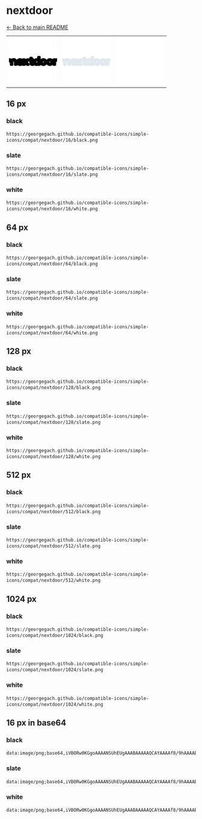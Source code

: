 # nextdoor

[← Back to main README](../../README.md)

<table><tr>
  <td><img src="./128/black.png" width="128" alt="nextdoor black icon" /></td>
  <td><img src="./128/slate.png" width="128" alt="nextdoor slate icon" /></td>
  <td><img src="./128/white.png" width="128" alt="nextdoor white icon" /></td>
</tr></table>

## 16 px

### black
```
https://georgegach.github.io/compatible-icons/simple-icons/compat/nextdoor/16/black.png
```

### slate
```
https://georgegach.github.io/compatible-icons/simple-icons/compat/nextdoor/16/slate.png
```

### white
```
https://georgegach.github.io/compatible-icons/simple-icons/compat/nextdoor/16/white.png
```

## 64 px

### black
```
https://georgegach.github.io/compatible-icons/simple-icons/compat/nextdoor/64/black.png
```

### slate
```
https://georgegach.github.io/compatible-icons/simple-icons/compat/nextdoor/64/slate.png
```

### white
```
https://georgegach.github.io/compatible-icons/simple-icons/compat/nextdoor/64/white.png
```

## 128 px

### black
```
https://georgegach.github.io/compatible-icons/simple-icons/compat/nextdoor/128/black.png
```

### slate
```
https://georgegach.github.io/compatible-icons/simple-icons/compat/nextdoor/128/slate.png
```

### white
```
https://georgegach.github.io/compatible-icons/simple-icons/compat/nextdoor/128/white.png
```

## 512 px

### black
```
https://georgegach.github.io/compatible-icons/simple-icons/compat/nextdoor/512/black.png
```

### slate
```
https://georgegach.github.io/compatible-icons/simple-icons/compat/nextdoor/512/slate.png
```

### white
```
https://georgegach.github.io/compatible-icons/simple-icons/compat/nextdoor/512/white.png
```

## 1024 px

### black
```
https://georgegach.github.io/compatible-icons/simple-icons/compat/nextdoor/1024/black.png
```

### slate
```
https://georgegach.github.io/compatible-icons/simple-icons/compat/nextdoor/1024/slate.png
```

### white
```
https://georgegach.github.io/compatible-icons/simple-icons/compat/nextdoor/1024/white.png
```

## 16 px in base64

### black
```
data:image/png;base64,iVBORw0KGgoAAAANSUhEUgAAABAAAAAQCAYAAAAf8/9hAAAABmJLR0QA/wD/AP+gvaeTAAAAfklEQVQ4je3QrQrCABTF8Z9p2WT3BVZ8GYtgF9/JuD2LIgsDDYJpggoGP0AQZ7lpYBHDwv5wOefA4YZDR7tJMA4/w/RbcY8LcpywwRZH1CjxQoUzsugXkVXxpG7cCu/wt9B7Q3c9zKOQYoAnrnigH3mINUZYYIIlDj9M0/F3PlI7J9TtULorAAAAAElFTkSuQmCC
```

### slate
```
data:image/png;base64,iVBORw0KGgoAAAANSUhEUgAAABAAAAAQCAYAAAAf8/9hAAAABmJLR0QA/wD/AP+gvaeTAAAAvUlEQVQ4je3Qv0qCcRyF8ed8jQQdxEEcGgSXxhC8ARfvwSVo70K8Da9DvIOwzUUIewV9EaQ/5gtG/k6z0NASNPiZH85w4Owfm89dzvK3AcBis7vP1u93P3Va5q8LQ81irETPsBVIUt24AZ6BrkEb8CVogtwnkQFXes5fVphPSa2TaXtqqYMthfaYKlAAFUFhqABPFxEMg9LHVzreiGjaHETaOVSEmTo4gNqgR5S66aiR5FuLhwit//jJs1/5BsnjSaHS5wxEAAAAAElFTkSuQmCC
```

### white
```
data:image/png;base64,iVBORw0KGgoAAAANSUhEUgAAABAAAAAQCAYAAAAf8/9hAAAABmJLR0QA/wD/AP+gvaeTAAAAjUlEQVQ4je3QLYpCARQF4O+VMYphMNgsRstswOIeLIJd3JPrEHeg2GwDD8MIgskfsHgsL42TZILhfeWccMLlUntjSRpJRlWfJpn8tSuSlGhigQGOKNDCJ7bo4YAPLDHEDh1JfpKUebZOcq/6ucrLr/wuksxwRh9t3HDCtbrihi42+MIcY6yw/+fP1V7yADotYoml51yKAAAAAElFTkSuQmCC
```

